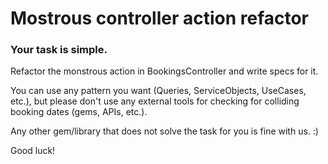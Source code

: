 # Mostrous controller action refactor

### Your task is simple.

Refactor the monstrous action in BookingsController and write specs for it.

You can use any pattern you want (Queries, ServiceObjects, UseCases, etc.), but please don't use any external tools for checking for colliding booking dates (gems, APIs, etc.).

Any other gem/library that does not solve the task for you is fine with us. :)

Good luck!
